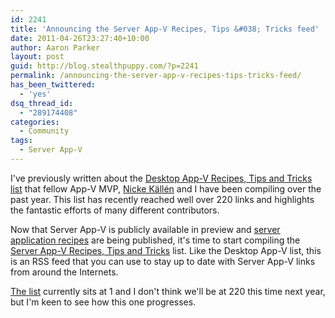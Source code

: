 ```yaml
---
id: 2241
title: 'Announcing the Server App-V Recipes, Tips &#038; Tricks feed'
date: 2011-04-26T23:27:40+10:00
author: Aaron Parker
layout: post
guid: http://blog.stealthpuppy.com/?p=2241
permalink: /announcing-the-server-app-v-recipes-tips-tricks-feed/
has_been_twittered:
  - 'yes'
dsq_thread_id:
  - "289174408"
categories:
  - Community
tags:
  - Server App-V
---
```

I've previously written about the [Desktop App-V Recipes, Tips and Tricks list](https://stealthpuppy.com/virtualisation/200-app-v-recipes-tips-and-tricks-to-keep-you-busy/) that fellow App-V MVP, [Nicke Källén](http://www.viridisit.se/eng/blog/) and I have been compiling over the past year. This list has recently reached well over 220 links and highlights the fantastic efforts of many different contributors.

Now that Server App-V is publicly available in preview and [server application recipes](http://blogs.technet.com/b/serverappv/archive/2011/04/26/sequencing-petshop-4.aspx) are being published, it's time to start compiling the [Server App-V Recipes, Tips and Tricks](http://feeds.feedburner.com/ServerAppVRecipes) list. Like the Desktop App-V list, this is an RSS feed that you can use to stay up to date with Server App-V links from around the Internets.

[The list](http://feeds.feedburner.com/ServerAppVRecipes) currently sits at 1 and I don't think we'll be at 220 this time next year, but I'm keen to see how this one progresses.